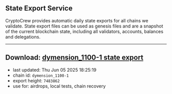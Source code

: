 ## State Export Service
CryptoCrew provides automatic daily state exports for all chains we validate. State export files can be used as genesis files and are a snapshot of the current blockchain state, including all validators, accounts, balances and delegations.

---
**Download: [dymension_1100-1 state export](https://dl-eu2.ccvalidators.com/SERVICE/dymension/dymension_1100-1_export_7483862.json)**
---

- last updated: Thu Jun 05 2025 18:25:19
- chain id: `dymension_1100-1`
- export height: `7483862`
- use for: airdrops, local tests, chain recovery
